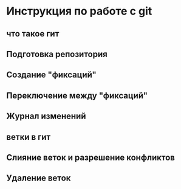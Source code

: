 # Инструкция по работе с git

## что такое гит

## Подготовка репозитория

## Создание "фиксаций"

## Переключение между "фиксаций"

## Журнал изменений 

## ветки в гит

## Слияние веток и разрешение конфликтов

## Удаление веток